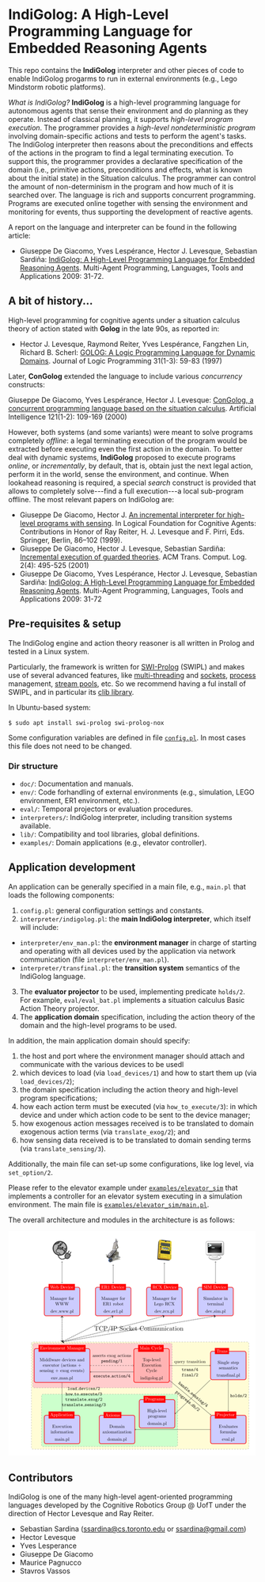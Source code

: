 # IndiGolog: A High-Level Programming Language for Embedded Reasoning Agents

This repo contains the **IndiGolog** interpreter and other pieces of code to enable IndiGolog progarms to run in external environments (e.g., Lego Mindstorm robotic platforms). 

_What is IndiGolog?_ **IndiGolog** is a high-level programming language for autonomous agents that sense their environment and do planning as they operate. Instead of classical planning, it supports _high-level program execution_. The programmer provides a _high-level nondeterministic program_ involving domain-specific actions and tests to perform the agent's tasks. The IndiGolog interpreter then reasons about the preconditions and effects of the actions in the program to find a legal terminating execution. To support this, the programmer provides a declarative specification of the domain (i.e., primitive actions, preconditions and effects, what is known about the initial state) in the Situation calculus. The programmer can control the amount of non-determinism in the program and how much of it is searched over. The language is rich and supports concurrent programming. Programs are executed online together with sensing the environment and monitoring for events, thus supporting
the development of reactive agents.

A report on the language and interpreter can be found in the following article:

* Giuseppe De Giacomo, Yves Lespérance, Hector J. Levesque, Sebastian Sardiña: [IndiGolog: A High-Level Programming Language for Embedded Reasoning Agents](https://dblp.uni-trier.de/pid/g/GDGiacomo.html). Multi-Agent Programming, Languages, Tools and Applications 2009: 31-72.


## A bit of history...

High-level programming for cognitive agents under a situation calculus theory of action stated with **Golog** in the late 90s, as reported in:

* Hector J. Levesque, Raymond Reiter, Yves Lespérance, Fangzhen Lin, Richard B. Scherl: [GOLOG: A Logic Programming Language for Dynamic Domains](https://www.sciencedirect.com/science/article/pii/S0743106696001215?via%3Dihub). Journal of Logic Programming 31(1-3): 59-83 (1997)

Later, **ConGolog** extended the language to include various _concurrency_ constructs:

Giuseppe De Giacomo, Yves Lespérance, Hector J. Levesque: [ConGolog, a concurrent programming language based on the situation calculus](https://linkinghub.elsevier.com/retrieve/pii/S000437020000031X). Artificial Intelligence 121(1-2): 109-169 (2000)

However, both systems (and some variants) were meant to solve programs completely _offline_: a legal terminating execution of the program would be extracted before executing even the first action in the domain. To better deal with dynamic systems, **IndiGolog** proposed to execute programs _online_, or _incrementally_, by default, that is, obtain just the next legal action, perform it in the world, sense the environment, and continue. When lookahead reasoning is required, a special _search_ construct is provided that allows to completely solve---find a full execution---a local sub-program offline. The most relevant papers on IndiGolog are:

* Giuseppe De Giacomo, Hector J. [An incremental interpreter for high-level programs with sensing](https://doi.org/10.1007/978-3-642-60211-5_8). In Logical Foundation for Cognitive Agents: Contributions in Honor of Ray Reiter, H. J. Levesque and F. Pirri, Eds. Springer, Berlin, 86–102 (1999).
* Giuseppe De Giacomo, Hector J. Levesque, Sebastian Sardiña: [Incremental execution of guarded theories](https://doi.org/10.1145/383779.383782). ACM Trans. Comput. Log. 2(4): 495-525 (2001)
* Giuseppe De Giacomo, Yves Lespérance, Hector J. Levesque, Sebastian Sardiña: [IndiGolog: A High-Level Programming Language for Embedded Reasoning Agents](https://dblp.uni-trier.de/pid/g/GDGiacomo.html). Multi-Agent Programming, Languages, Tools and Applications 2009: 31-72

## Pre-requisites & setup

The IndiGolog engine and action theory reasoner is all written in Prolog and tested in a Linux system.

Particularly, the framework is written for [SWI-Prolog](http://www.swi-prolog.org/) (SWIPL) and makes use of several advanced features, like [multi-threading](https://www.swi-prolog.org/pldoc/man?section=threads) and [sockets](https://www.swi-prolog.org/pldoc/man?section=process), [process](https://www.swi-prolog.org/pldoc/man?section=process) management, [stream pools](https://www.swi-prolog.org/pldoc/man?section=stream-pools), etc. So we recommend having a ful install of SWIPL, and in particular its [clib library](https://github.com/SWI-Prolog/packages-clib).

In Ubuntu-based system:

```shell
$ sudo apt install swi-prolog swi-prolog-nox
```

Some configuration variables are defined in file [`config.pl`](config.pl). In most cases this file does not need to be changed.

### Dir structure

- `doc/`: Documentation and manuals.
- `env/`: Code forhandling of external environments (e.g., simulation, LEGO environment, ER1 environment, etc.).
- `eval/`: Temporal projectors or evaluation procedures.
- `interpreters/`: IndiGolog interpreter, including transition systems available.
- `lib/`: Compatibility and tool libraries, global definitions.
- `examples/`: Domain applications (e.g., elevator controller).

## Application development

An application can be generally specified in a main file, e.g., `main.pl` that loads the following components:

1. `config.pl`: general configuration settings and constants.
2. `interpreter/indigolog.pl`: the **main IndiGolog interpreter**, which itself will include:
  - `interpreter/env_man.pl`: the **environment manager** in charge of starting and operating with all devices used by the application via network communication (file `interpreter/env_man.pl`).
  - `interpreter/transfinal.pl`: the **transition system** semantics of the IndiGolog language.
3. The **evaluator projector** to be used, implementing predicate `holds/2`. For example, `eval/eval_bat.pl` implements a situation calculus Basic Action Theory projector.
4. The **application domain** specification, including the action theory of the domain and the high-level programs to be used.

In addition, the main application domain should specify:

1. the host and port where the environment manager should attach and communicate with the various devices to be usedl
2. which devices to load (via `load_devices/1`) and how to start them up (via ` load_devices/2`);
3. the domain specification including the action theory and high-level program specifications;
4. how each action term must be executed (via `how_to_execute/3`): in which device and under which action code to be sent to the device manager;
5. how exogenous action messages received is to be translated to domain exogenous action terms (via `translate_exog/2`); and
6. how sensing data received is to be translated to domain sending terms (via `translate_sensing/3`).

Additionally, the main file can set-up some configurations, like log level, via `set_option/2`.

Please refer to the elevator example under [`examples/elevator_sim`](examples/elevator_sim) that implements a controller for an elevator system executing in a simulation environment. The main file is 
[`examples/elevator_sim/main.pl`](examples/elevator_sim/main.pl).

The overall architecture and modules in the architecture is as follows:

![IndiGolog architecture](doc/architecture_img/indigolog_arch.png)


## Contributors

IndiGolog is one of the many high-level agent-oriented programming languages developed by the Cognitive Robotics Group @ UofT under the direction of Hector Levesque and Ray Reiter.

* Sebastian Sardina (ssardina@cs.toronto.edu or ssardina@gmail.com)
* Hector Levesque
* Yves Lesperance
* Giuseppe De Giacomo
* Maurice Pagnucco
* Stavros Vassos
